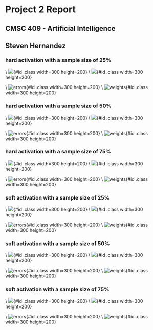 # Project 2 Report

## CMSC 409 - Artificial Intelligence

## Steven Hernandez

### hard activation with a sample size of 25%

\ ![](./images/project2/hard/25_start_end_lines.png){#id .class width=300 height=200} \ ![](./images/project2/hard/25_all_sep_lines.png){#id .class width=300 height=200} 

\ ![errors](./images/project2/hard/25_error.png){#id .class width=300 height=200} \ ![weights](./images/project2/hard/25_weights.png){#id .class width=300 height=200} 

### hard activation with a sample size of 50%

\ ![](./images/project2/hard/50_start_end_lines.png){#id .class width=300 height=200} \ ![](./images/project2/hard/50_all_sep_lines.png){#id .class width=300 height=200} 

\ ![errors](./images/project2/hard/50_error.png){#id .class width=300 height=200} \ ![weights](./images/project2/hard/50_weights.png){#id .class width=300 height=200} 

### hard activation with a sample size of 75%

\ ![](./images/project2/hard/75_start_end_lines.png){#id .class width=300 height=200} \ ![](./images/project2/hard/75_all_sep_lines.png){#id .class width=300 height=200} 

\ ![errors](./images/project2/hard/75_error.png){#id .class width=300 height=200} \ ![weights](./images/project2/hard/75_weights.png){#id .class width=300 height=200} 

### soft activation with a sample size of 25%

\ ![](./images/project2/soft/25_start_end_lines.png){#id .class width=300 height=200} \ ![](./images/project2/soft/25_all_sep_lines.png){#id .class width=300 height=200} 

\ ![errors](./images/project2/soft/25_error.png){#id .class width=300 height=200} \ ![weights](./images/project2/soft/25_weights.png){#id .class width=300 height=200} 

### soft activation with a sample size of 50%

\ ![](./images/project2/soft/50_start_end_lines.png){#id .class width=300 height=200} \ ![](./images/project2/soft/50_all_sep_lines.png){#id .class width=300 height=200} 

\ ![errors](./images/project2/soft/50_error.png){#id .class width=300 height=200} \ ![weights](./images/project2/soft/50_weights.png){#id .class width=300 height=200} 

### soft activation with a sample size of 75%

\ ![](./images/project2/soft/75_start_end_lines.png){#id .class width=300 height=200} \ ![](./images/project2/soft/75_all_sep_lines.png){#id .class width=300 height=200} 

\ ![errors](./images/project2/soft/75_error.png){#id .class width=300 height=200} \ ![weights](./images/project2/soft/75_weights.png){#id .class width=300 height=200} 

